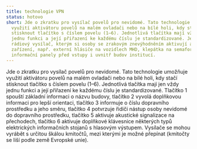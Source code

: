 ```yaml
---
title: technologie VPN
status: hotovo
short: Jde o zkratku pro vysílač povelů pro nevidomé. Tato technologie umožňuje
  využití aktivátoru povelů na malém ovladači nebo na bílé holi, kdy stačí
  stisknout tlačítko s číslem povelu (1–6). Jednotlivá tlačítka mají vždy jen
  jednu funkci a její přiřazení ke každému číslu je standardizované. Jedná se o
  rádiový vysílač, kterým si osoby se zrakovým znevýhodněním aktivují akustická
  zařízení, např. externí hlásiče na vozidlech MHD, klepátka na semaforech nebo
  informační panely před vstupy i uvnitř budov institucí.
---
```

Jde o zkratku pro vysílač povelů pro nevidomé. Tato technologie umožňuje využití aktivátoru povelů na malém ovladači nebo na bílé holi, kdy stačí stisknout tlačítko s číslem povelu (1–6). Jednotlivá tlačítka mají jen vždy jednu funkci a její přiřazení ke každému číslu je standardizované. Tlačítko 1 spouští základní informaci o názvu budovy, tlačítko 2 vyvolá doplňkovou informaci pro lepší orientaci, tlačítko 3 informuje o číslu dopravního prostředku a jeho směru, tlačítko 4 potvrzuje řidiči nástup osoby nevidomé do dopravního prostředku, tlačítko 5 aktivuje akustické signalizace na přechodech, tlačítko 6 aktivuje doplňkové klávesnice některých typů elektrických informačních stojanů s hlasovým výstupem. Vysílače se mohou vyrábět s určitou škálou kmitočtů, mezi kterými je možné přepínat (kmitočty se liší podle země Evropské unie).